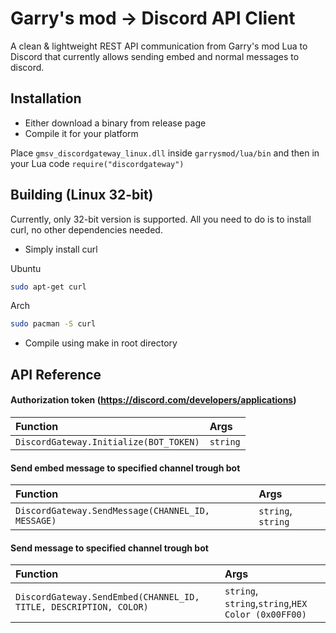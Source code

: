 # Garry's mod -> Discord API Client
A clean & lightweight REST API communication from Garry's mod Lua to Discord that currently allows sending embed and normal messages to discord.

## Installation
- Either download a binary from release page
- Compile it for your platform

Place ``` gmsv_discordgateway_linux.dll ``` inside ``` garrysmod/lua/bin ``` and then in your Lua code ``` require("discordgateway") ```

## Building (Linux 32-bit)
Currently, only 32-bit version is supported. All you need to do is to install curl, no other dependencies needed.

- Simply install curl

Ubuntu
```bash
sudo apt-get curl
```

Arch
```bash
sudo pacman -S curl
```

- Compile using make in root directory

## API Reference

#### Authorization token (https://discord.com/developers/applications)
| Function | Args     |
| :-------- | :------- |
| `DiscordGateway.Initialize(BOT_TOKEN)` | `string` |

#### Send embed message to specified channel trough bot
| Function | Args     |
| :-------- | :------- |
| `DiscordGateway.SendMessage(CHANNEL_ID, MESSAGE)` | `string`, `string` |

#### Send message to specified channel trough bot
| Function | Args     |
| :-------- | :------- |
| `DiscordGateway.SendEmbed(CHANNEL_ID, TITLE, DESCRIPTION, COLOR)` | `string`, `string`,`string`,`HEX Color (0x00FF00)` |
